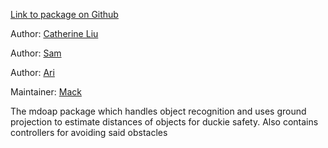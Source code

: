 <div id='mdoap-autogenerated' markdown='1'>


<!-- do not edit this file, autogenerated -->

[Link to package on Github](github:org=duckietown,repo=Software,path=80-to-sort/mdoap,branch=andrea-config)

Author: [Catherine Liu](mailto:catliu@mit.edu)

Author: [Sam](mailto:sacepi@gmail.com)

Author: [Ari](mailto:anders.ariel@gmail.com)

Maintainer: [Mack](mailto:mack@duckietown.org)

The mdoap package which handles object recognition and uses ground projection to estimate distances of objects for duckie safety. Also contains controllers for avoiding said obstacles



</div>

